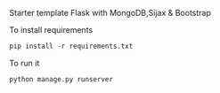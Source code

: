Starter template Flask with MongoDB,Sijax & Bootstrap 

To install requirements

```python
pip install -r requirements.txt
```

To run it
```python
python manage.py runserver

